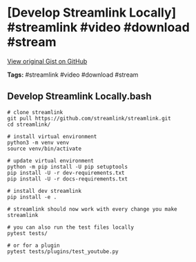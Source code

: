 # [Develop Streamlink Locally] #streamlink #video #download #stream

[View original Gist on GitHub](https://gist.github.com/Integralist/831298624d7171b155dd58b45341c576)

**Tags:** #streamlink #video #download #stream

## Develop Streamlink Locally.bash

```shell
# clone streamlink
git pull https://github.com/streamlink/streamlink.git
cd streamlink/

# install virtual environment
python3 -m venv venv
source venv/bin/activate

# update virtual environment
python -m pip install -U pip setuptools
pip install -U -r dev-requirements.txt
pip install -U -r docs-requirements.txt

# install dev streamlink
pip install -e .

# streamlink should now work with every change you make
streamlink

# you can also run the test files locally
pytest tests/

# or for a plugin
pytest tests/plugins/test_youtube.py
```

